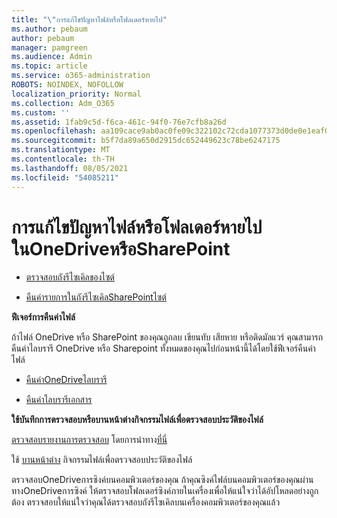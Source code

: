 ```yaml
---
title: "\"การแก้ไขปัญหาไฟล์หรือโฟลเดอร์หายไป"
ms.author: pebaum
author: pebaum
manager: pamgreen
ms.audience: Admin
ms.topic: article
ms.service: o365-administration
ROBOTS: NOINDEX, NOFOLLOW
localization_priority: Normal
ms.collection: Adm_O365
ms.custom: ''
ms.assetid: 1fab9c5d-f6ca-461c-94f0-76e7cfb8a26d
ms.openlocfilehash: aa109cace9ab0ac0fe09c322102c72cda1077373d0de0e1eaf0394ebf11a56e5
ms.sourcegitcommit: b5f7da89a650d2915dc652449623c78be6247175
ms.translationtype: MT
ms.contentlocale: th-TH
ms.lasthandoff: 08/05/2021
ms.locfileid: "54085211"
---
```

# <a name="troubleshooting-missing-files-or-folders-in-onedrive-or-sharepoint"></a>การแก้ไขปัญหาไฟล์หรือโฟลเดอร์หายไปในOneDriveหรือSharePoint

- [ตรวจสอบถังรีไซเคิลของไซต์](https://support.microsoft.com/office/restore-items-in-the-recycle-bin-that-were-deleted-from-sharepoint-or-teams-6df466b6-55f2-4898-8d6e-c0dff851a0be)

- [คืนค่ารายการในถังรีไซเคิลSharePointไซต์](https://support.office.com/article/Restore-deleted-files-or-folders-in-OneDrive-949ada80-0026-4db3-a953-c99083e6a84f)



**ฟีเจอร์การคืนค่าไฟล์**

ถ้าไฟล์ OneDrive หรือ SharePoint ของคุณถูกลบ เขียนทับ เสียหาย หรือติดมัลแวร์ คุณสามารถคืนค่าไลบรารี OneDrive หรือ Sharepoint ทั้งหมดของคุณไปก่อนหน้านี้ได้โดยใช้ฟีเจอร์คืนค่าไฟล์

- [คืนค่าOneDriveไลบรารี](https://support.office.com/article/restore-your-onedrive-fa231298-759d-41cf-bcd0-25ac53eb8a15)

- [คืนค่าไลบรารีเอกสาร](https://support.office.com/article/restore-a-document-library-317791c3-8bd0-4dfd-8254-3ca90883d39a)

**ใช้บันทึกการตรวจสอบหรือบานหน้าต่างกิจกรรมไฟล์เพื่อตรวจสอบประวัติของไฟล์**

[ตรวจสอบรายงานการตรวจสอบ](https://docs.microsoft.com/microsoft-365/compliance/search-the-audit-log-in-security-and-compliance) </a> โดยการนําทาง[ที่นี่](https://protection.office.com/#/unifiedauditlog)

ใช้ [บานหน้าต่าง](https://support.office.com/article/File-activity-in-a-document-library-6105ecda-1dd0-4f6f-9542-102bf5c0ffe0) กิจกรรมไฟล์เพื่อตรวจสอบประวัติของไฟล์

ตรวจสอบOneDriveการซิงค์บนคอมพิวเตอร์ของคุณ  ถ้าคุณซิงค์ไฟล์บนคอมพิวเตอร์ของคุณผ่านทางOneDriveการซิงค์ ให้ตรวจสอบโฟลเดอร์ซิงค์ภายในเครื่องเพื่อให้แน่ใจว่าได้อัปโหลดอย่างถูกต้อง ตรวจสอบให้แน่ใจว่าคุณได้ตรวจสอบถังรีไซเคิลบนเครื่องคอมพิวเตอร์ของคุณแล้ว



